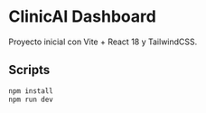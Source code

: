 # ClinicAI Dashboard

Proyecto inicial con Vite + React 18 y TailwindCSS.

## Scripts

```bash
npm install
npm run dev
```
